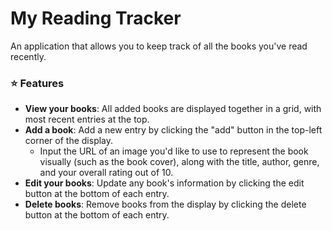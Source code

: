 # My Reading Tracker

An application that allows you to keep track of all the books you've read recently.

### ⭐️ Features
- **View your books**: All added books are displayed together in a grid, with most recent entries at the top.
- **Add a book**: Add a new entry by clicking the "add" button in the top-left corner of the display.
    - Input the URL of an image you'd like to use to represent the book visually (such as the book cover), along with the title, author, genre, and your overall rating out of 10.
- **Edit your books**: Update any book's information by clicking the edit button at the bottom of each entry.
- **Delete books**: Remove books from the display by clicking the delete button at the bottom of each entry.
